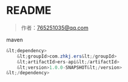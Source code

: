 # README

> 作者：765251035@qq.com

maven
```java
&lt;dependency>
	&lt;groupId>com.zhkj.ers&lt;/groupId>
	&lt;artifactId>ers-api&lt;/artifactId>
	&lt;version>1.0.0-SNAPSHOT&lt;/version>
&lt;/dependency>
```